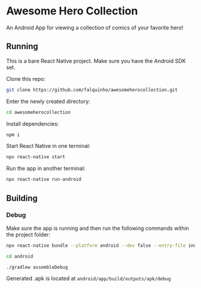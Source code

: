 # Awesome Hero Collection

An Android App for viewing a collection of comics of your favorite hero!

## Running

This is a  bare React Native project.
Make sure you have the Android SDK set.

Clone this repo:

```bash
git clone https://github.com/falquinho/awesomeherocollection.git
```

Enter the newly created directory:

```bash
cd awesomeherocollection
```

Install dependencies:

```bash
npm i
```

Start React Native in one terminal:

```bash
npx react-native start
```

Run the app in another terminal:

```bash
npx react-native run-android
```

## Building
### Debug
Make sure the app is running and then run the following commands within the project folder:
```bash
npx react-native bundle --platform android --dev false --entry-file index.js --bundle-output android/app/src/main/assets/index.android.bundle --assets-dest android/app/src/main/res
```

```bash
cd android
```

```bash
./gradlew assembleDebug
```

Generated .apk is located at ```android/app/build/outputs/apk/debug```